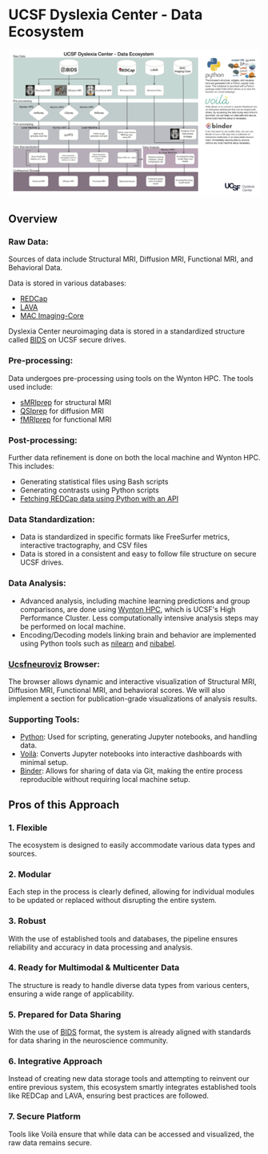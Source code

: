 # UCSF Dyslexia Center - Data Ecosystem

![images](/ucsfneuroviz_flowchart_10-18-2023-2.png) 

## Overview

### Raw Data:

Sources of data include Structural MRI, Diffusion MRI, Functional MRI, and Behavioral Data.

Data is stored in various databases:
* [REDCap](https://redcap.ucsf.edu/)
* [LAVA](https://github.com/UCSFMemoryAndAging/lava/)
* [MAC Imaging-Core](https://github.com/UCSFMemoryAndAging/imaging-core)

Dyslexia Center neuroimaging data is stored in a standardized structure called [BIDS](https://bids.neuroimaging.io/) on UCSF secure drives.

### Pre-processing:

Data undergoes pre-processing using tools on the Wynton HPC. The tools used include:
* [sMRIprep](https://github.com/nipreps/smriprep) for structural MRI
* [QSIprep](https://github.com/PennLINC/qsiprep) for diffusion MRI
* [fMRIprep](https://github.com/nipreps/fmriprep) for functional MRI

### Post-processing:

Further data refinement is done on both the local machine and Wynton HPC. This includes:
* Generating statistical files using Bash scripts
* Generating contrasts using Python scripts
* [Fetching REDCap data using Python with an API](https://github.com/MathCognitionUCSF/REDCap_tools)

### Data Standardization:

* Data is standardized in specific formats like FreeSurfer metrics, interactive tractography, and CSV files
* Data is stored in a consistent and easy to follow file structure on secure UCSF drives.

### Data Analysis:

* Advanced analysis, including machine learning predictions and group comparisons, are done using [Wynton HPC](https://wynton.ucsf.edu/hpc/index.html), which is UCSF's High Performance Cluster. Less computationally intensive analysis steps may be performed on local machine.
* Encoding/Decoding models linking brain and behavior are implemented using Python tools such as [nilearn](https://github.com/nilearn/nilearn) and [nibabel](https://github.com/nipy/nibabel).

### [Ucsfneuroviz](https://github.com/MathCognitionUCSF/ucsfneuroviz) Browser:

The browser allows dynamic and interactive visualization of Structural MRI, Diffusion MRI, Functional MRI, and behavioral scores.
We will also implement a section for publication-grade visualizations of analysis results.

### Supporting Tools:

* [Python](https://www.python.org/): Used for scripting, generating Jupyter notebooks, and handling data.
* [Voilà](https://voila.readthedocs.io/en/stable/): Converts Jupyter notebooks into interactive dashboards with minimal setup.
* [Binder](https://mybinder.org/): Allows for sharing of data via Git, making the entire process reproducible without requiring local machine setup.

## Pros of this Approach

### 1. Flexible
The ecosystem is designed to easily accommodate various data types and sources.

### 2. Modular
Each step in the process is clearly defined, allowing for individual modules to be updated or replaced without disrupting the entire system.

### 3. Robust
With the use of established tools and databases, the pipeline ensures reliability and accuracy in data processing and analysis.

### 4. Ready for Multimodal & Multicenter Data
The structure is ready to handle diverse data types from various centers, ensuring a wide range of applicability.

### 5. Prepared for Data Sharing
With the use of [BIDS](https://bids.neuroimaging.io/) format, the system is already aligned with standards for data sharing in the neuroscience community.

### 6. Integrative Approach
Instead of creating new data storage tools and attempting to reinvent our entire previous system, this ecosystem smartly integrates established tools like REDCap and LAVA, ensuring best practices are followed.

### 7. Secure Platform
Tools like Voilà ensure that while data can be accessed and visualized, the raw data remains secure.
